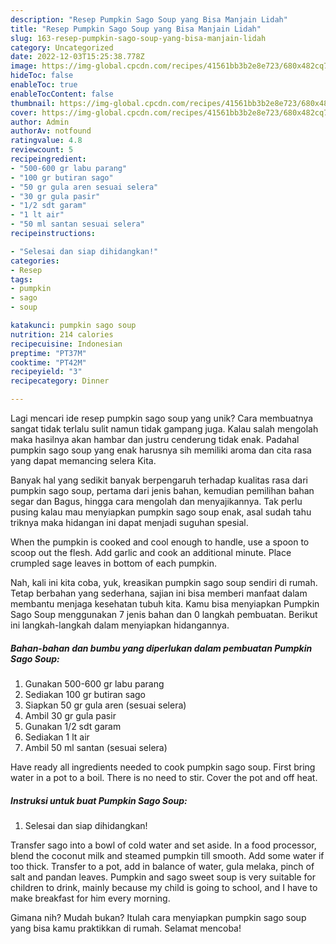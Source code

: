 ```yaml
---
description: "Resep Pumpkin Sago Soup yang Bisa Manjain Lidah"
title: "Resep Pumpkin Sago Soup yang Bisa Manjain Lidah"
slug: 163-resep-pumpkin-sago-soup-yang-bisa-manjain-lidah
category: Uncategorized
date: 2022-12-03T15:25:38.778Z
image: https://img-global.cpcdn.com/recipes/41561bb3b2e8e723/680x482cq70/pumpkin-sago-soup-foto-resep-utama.jpg
hideToc: false
enableToc: true
enableTocContent: false
thumbnail: https://img-global.cpcdn.com/recipes/41561bb3b2e8e723/680x482cq70/pumpkin-sago-soup-foto-resep-utama.jpg
cover: https://img-global.cpcdn.com/recipes/41561bb3b2e8e723/680x482cq70/pumpkin-sago-soup-foto-resep-utama.jpg
author: Admin
authorAv: notfound
ratingvalue: 4.8
reviewcount: 5
recipeingredient:
- "500-600 gr labu parang"
- "100 gr butiran sago"
- "50 gr gula aren sesuai selera"
- "30 gr gula pasir"
- "1/2 sdt garam"
- "1 lt air"
- "50 ml santan sesuai selera"
recipeinstructions:

- "Selesai dan siap dihidangkan!"
categories:
- Resep
tags:
- pumpkin
- sago
- soup

katakunci: pumpkin sago soup 
nutrition: 214 calories
recipecuisine: Indonesian
preptime: "PT37M"
cooktime: "PT42M"
recipeyield: "3"
recipecategory: Dinner

---
```





Lagi mencari ide resep pumpkin sago soup yang unik? Cara membuatnya sangat tidak terlalu sulit namun tidak gampang juga. Kalau salah mengolah maka hasilnya akan hambar dan justru cenderung tidak enak. Padahal pumpkin sago soup yang enak harusnya sih memiliki aroma dan cita rasa yang dapat memancing selera Kita.





Banyak hal yang sedikit banyak berpengaruh terhadap kualitas rasa dari pumpkin sago soup, pertama dari jenis bahan, kemudian pemilihan bahan segar dan Bagus, hingga cara mengolah dan menyajikannya. Tak perlu pusing kalau mau menyiapkan pumpkin sago soup enak,      asal sudah tahu triknya maka hidangan ini dapat menjadi suguhan spesial.














When the pumpkin is cooked and cool enough to handle, use a spoon to scoop out the flesh. Add garlic and cook an additional minute. Place crumpled sage leaves in bottom of each pumpkin.






Nah, kali ini kita coba, yuk, kreasikan pumpkin sago soup sendiri di rumah. Tetap berbahan yang sederhana, sajian ini bisa memberi manfaat dalam membantu menjaga kesehatan tubuh kita. Kamu bisa menyiapkan Pumpkin Sago Soup menggunakan 7 jenis bahan dan 0 langkah pembuatan. Berikut ini langkah-langkah dalam menyiapkan hidangannya.

<!--inarticleads1-->

##### Bahan-bahan dan bumbu yang diperlukan dalam pembuatan Pumpkin Sago Soup:

1. Gunakan 500-600 gr labu parang
1. Sediakan 100 gr butiran sago
1. Siapkan 50 gr gula aren (sesuai selera)
1. Ambil 30 gr gula pasir
1. Gunakan 1/2 sdt garam
1. Sediakan 1 lt air
1. Ambil 50 ml santan (sesuai selera)


Have ready all ingredients needed to cook pumpkin sago soup. First bring water in a pot to a boil. There is no need to stir. Cover the pot and off heat. 

<!--inarticleads2-->

##### Instruksi untuk buat Pumpkin Sago Soup:


1. Selesai dan siap dihidangkan!

Transfer sago into a bowl of cold water and set aside. In a food processor, blend the coconut milk and steamed pumpkin till smooth. Add some water if too thick. Transfer to a pot, add in balance of water, gula melaka, pinch of salt and pandan leaves. Pumpkin and sago sweet soup is very suitable for children to drink, mainly because my child is going to school, and I have to make breakfast for him every morning. 

Gimana nih? Mudah bukan? Itulah cara menyiapkan pumpkin sago soup yang bisa kamu praktikkan di rumah. Selamat mencoba!
